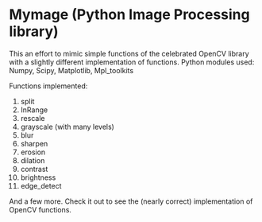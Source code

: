 # Mymage (Python Image Processing library)
This an effort to mimic simple functions of the celebrated OpenCV library with a slightly different implementation of functions.
Python modules used:  Numpy, Scipy, Matplotlib, Mpl_toolkits

Functions implemented:
1. split
2. InRange
4. rescale
5. grayscale (with many levels)
6. blur
7. sharpen
8. erosion
9. dilation
10. contrast
11. brightness
12. edge_detect

  And a few more.
Check it out to see the (nearly correct) implementation of OpenCV functions. 
